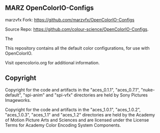 MARZ OpenColorIO-Configs 
------------------------
marzvfx Fork:
    https://github.com/marzvfx/OpenColorIO-Configs

Source Repo:
    https://github.com/colour-science/OpenColorIO-Configs.


The 


This repository contains all the default color configurations, for use with
OpenColorIO.

Visit opencolorio.org for additional information.

Copyright
---------

Copyright for the code and artifacts in the "aces_0.1.1", "aces_0.7.1",
"nuke-default", "spi-anim" and "spi-vfx" directories are held by
Sony Pictures Imageworks.

Copyright for the code and artifacts in the "aces_1.0.1", "aces_1.0.2",
"aces_1.0.3", "aces_1.1" and "aces_1.2" directories are held by the
Academy of Motion Picture Arts and Sciences and are licensed under the
License Terms for Academy Color Encoding System Components.
